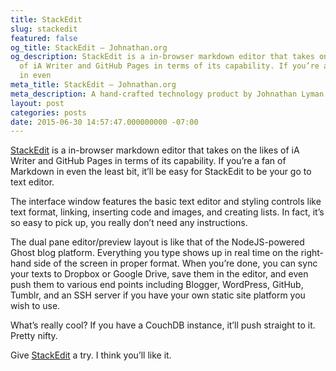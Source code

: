 ```yaml
---
title: StackEdit
slug: stackedit
featured: false
og_title: StackEdit – Johnathan.org
og_description: StackEdit is a in-browser markdown editor that takes on the likes
  of iA Writer and GitHub Pages in terms of its capability. If you’re a fan of Markdown
  in even
meta_title: StackEdit – Johnathan.org
meta_description: A hand-crafted technology product by Johnathan Lyman
layout: post
categories: posts
date: 2015-06-30 14:57:47.000000000 -07:00
---
```


[StackEdit](http://stackedit.io) is a in-browser markdown editor that takes on the likes of iA Writer and GitHub Pages in terms of its capability. If you’re a fan of Markdown in even the least bit, it’ll be easy for StackEdit to be your go to text editor.

The interface window features the basic text editor and styling controls like text format, linking, inserting code and images, and creating lists. In fact, it’s so easy to pick up, you really don’t need any instructions.



The dual pane editor/preview layout is like that of the NodeJS-powered Ghost blog platform. Everything you type shows up in real time on the right-hand side of the screen in proper format. When you’re done, you can sync your texts to Dropbox or Google Drive, save them in the editor, and even push them to various end points including Blogger, WordPress, GitHub, Tumblr, and an SSH server if you have your own static site platform you wish to use.

What’s really cool? If you have a CouchDB instance, it’ll push straight to it. Pretty nifty.

Give [StackEdit](http://stackedit.io) a try. I think you’ll like it.

